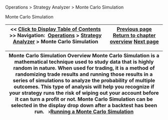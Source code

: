 ﻿
Operations \> Strategy Analyzer \> Monte Carlo Simulation

Monte Carlo Simulation

| \<\< [Click to Display Table of Contents](monte_carlo_simulation.md) \>\> **Navigation:**     [Operations](operations.md) \> [Strategy Analyzer](strategy_analyzer.md) \> Monte Carlo Simulation | [Previous page](reviewing_performance_results.md) [Return to chapter overview](strategy_analyzer.md) [Next page](running_a_monte_carlo_simulati.md) |
| --- | --- |

| Monte Carlo Simulation Overview Monte Carlo Simulation is a mathematical technique used to study data that is highly random in nature. When used for trading, it is a method of randomizing trade results and running those results in a series of simulations to analyze the probability of multiple outcomes. This type of analysis will help you recognize if your strategy runs the risk of wiping out your account before it can turn a profit or not. Monte Carlo Simulation can be selected in the display drop down after a backtest has been run.    ›[Running a Monte Carlo Simulation](running_a_monte_carlo_simulati.md) |
| --- |
